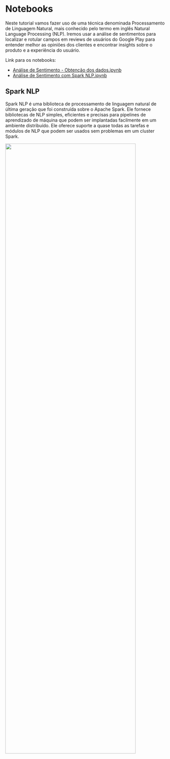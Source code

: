 # Notebooks

Neste tutorial vamos fazer uso de uma técnica denominada Processamento de Linguagem Natural, mais conhecido pelo termo em inglês Natural Language Processing (NLP). Iremos usar a análise de sentimentos para localizar e rotular campos em reviews de usuários do Google Play para entender melhor as opiniões dos clientes e encontrar insights sobre o produto e a experiência do usuário.

Link para os notebooks:

* [Análise de Sentimento - Obtenção dos dados.ipynb](https://colab.research.google.com/drive/1bUsN0c0f3T3LXBUNIrhxMYaJCJHUqTTm?usp=sharing)
* [Análise de Sentimento com Spark NLP.ipynb](https://colab.research.google.com/drive/1PMWVS-pJ2gxfFoHPRPH80AkJBr4g1ynb?usp=sharing)

## Spark NLP
Spark NLP é uma biblioteca de processamento de linguagem natural de última geração que foi construída sobre o Apache Spark. Ele fornece bibliotecas de NLP simples, eficientes e precisas para pipelines de aprendizado de máquina que podem ser implantadas facilmente em um ambiente distribuído. Ele oferece suporte a quase todas as tarefas e módulos de NLP que podem ser usados sem problemas em um cluster Spark.

<img src="https://www.johnsnowlabs.com/wp-content/uploads/2023/05/23_05_2023.jpg"  width="90%" height="70%">
